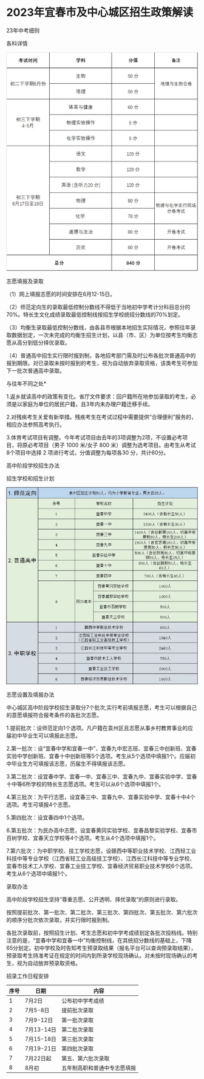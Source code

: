 # 2023年宜春市及中心城区招生政策解读

 23年中考细则 

 各科详情 

![1687689774788.jpg](1687689778270-1952b21a-e27d-409d-a839-781dbbb060f6.jpeg)

 志愿填报及录取 

（1）网上填报志愿的时间安排在6月12-15日。

（2）师范定向生的录取最低控制分数线不得低于当地初中学考计分科目总分的70%。特长生文化成绩录取最低控制线按招生学校统招分数线的70%划定。

（3）均衡生录取最低控制分数线，由各县市根据本地招生实际情况，参照往年录取数据划定，一次未完成的均衡生招生计划，以县（市、区）为单位按考生均衡志愿从高分到低分择优录取。

（4）普通高中招生实行限时报到制，各地招考部门需及时公布各批次普通高中的报到期限。对已录取未按时报到的考生，视为自动放弃录取资格，该类考生可参加下一批次普通高中录取。

 与往年不同之处* 

1.返乡就读高中的政策有变化。省厅文件要求：回户籍所在地参加录取的考生，必须是以家庭为单位的居民户籍，且3年内未办理户籍迁移手续。

2.对残疾考生关爱有新举措。残疾考生在考试过程中需要提供“合理便利”服务的，相应办法参照高考执行。

3.体育考试项目有调整。今年考试项目由去年的3项调整为2项，不设置必考项目，将原必考项目（男子 1000 米/女子 800 米）调整为选考项目。由考生从考试8个项目中选择 2 项进行考试，分值调整为每项各30 分，共计60分。

 高中阶段学校招生办法 

 招生学校和招生计划 

![img](1687680646571-596fe989-d9bd-4e78-a9fd-e9cd43eafaf8.png)

 志愿设置及填报办法 

中心城区高中阶段学校招生录取分7个批次,实行考前填报志愿，考生可以根据自己的意愿填报符合报考条件的各批次志愿。

1.提前批次：设师范定向1个选项。凡户籍在袁州区且志愿从事乡村教育事业的应届初中毕业生可以填报此志愿。

2.第一批次：设“宜春中学和宜春一中”、宜春九中宏志班、宜春三中创新班、宜春实验中学创新班、宜春十中创新班等5个选项。考生从5个选项中填报1个。应届初中毕业生方可填报该志愿，历届生不得填报该志愿。

3.第二批次：设宜春中学、宜春一中、宜春三中、宜春九中、宜春实验中学、宜春十中等6所学校的特长生志愿选项。考生可以从6个选项中填报1个。

4.第三批次：为平行志愿，设宜春三中、宜春九中、宜春实验中学、宜春十中4个选项。考生可填报4个志愿。

5.第四批次：设宜春四中1个选项。

6.第五批次：为民办高中志愿，设宜春黄冈实验学校、宜春昌黎实验学校、宜春市百树学校、宜春天立学校等4个选项。考生从4个选项中填报1个。

7.第六批次：为中职学校、技工学校志愿，设赣西中等职业技术学校、江西轻工业科技中等专业学校（江西省轻工业高级技工学校）、江西长江科技中等专业学校、宜春市技术工人学校、宜春工业技工学校、宜春经济贸易职业技术学校6个选项。考生从6个选项中填报1个。

 录取办法 

高中阶段学校招生坚持“尊重志愿、公开透明、择优录取”的原则进行录取。

按照提前批次、第一批次、第二批次、第三批次、第四批次、第五批次、第六批次的顺序分批次依次录取，并实行限时报到制。

各批次录取前，按照招生计划、考生志愿和初中学考成绩划定各批次投档线。特别注意的是，“宜春中学和宜春一中”均衡控制线，在其统招分数线的基础上，下降65分划定。初中学校及时告知考生预录取结果（报名平台可以查询预录取结果），预录取考生持准考证在规定的时间内到所录学校现场确认。对未按时现场确认的考生，视为自动放弃预录取资格。

 招录工作日程安排 

| 序号  | 日期       | 内容             |
| --- | -------- | -------------- |
| 1   | 7月2日     | 公布初中学考成绩       |
| 2   | 7月5-8日   | 提前批次录取         |
| 3   | 7月9-12日  | 第一批次录取         |
| 4   | 7月13-14日 | 第二批次录取         |
| 5   | 7月15-18日 | 第三批次录取         |
| 6   | 7月19-21日 | 第四批次录取         |
| 7   | 7月22日起   | 第五、第六批次录取      |
| 8   | 8月初      | 五年制高职和普通中专志愿填报 |